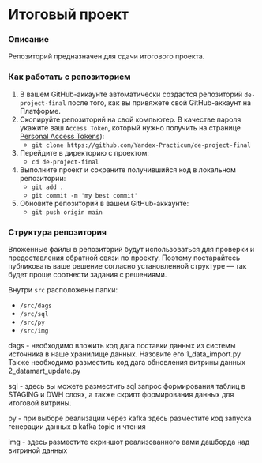 # Итоговый проект

### Описание
Репозиторий предназначен для сдачи итогового проекта.

### Как работать с репозиторием
1. В вашем GitHub-аккаунте автоматически создастся репозиторий `de-project-final` после того, как вы привяжете свой GitHub-аккаунт на Платформе.
2. Скопируйте репозиторий на свой компьютер. В качестве пароля укажите ваш `Access Token`, который нужно получить на странице [Personal Access Tokens](https://github.com/settings/tokens)):
	* `git clone https://github.com/Yandex-Practicum/de-project-final`
3. Перейдите в директорию с проектом: 
	* `cd de-project-final`
4. Выполните проект и сохраните получившийся код в локальном репозитории:
	* `git add .`
	* `git commit -m 'my best commit'`
5. Обновите репозиторий в вашем GitHub-аккаунте:
	* `git push origin main`

### Структура репозитория
Вложенные файлы в репозиторий будут использоваться для проверки и предоставления обратной связи по проекту. Поэтому постарайтесь публиковать ваше решение согласно установленной структуре — так будет проще соотнести задания с решениями.

Внутри `src` расположены папки:
- `/src/dags`
- `/src/sql`
- `/src/py`
- `/src/img`

dags - необходимо вложить код дага поставки данных из системы источника в наше хранилище данных. Назовите его 1_data_import.py
Также необходимо разместить код дага обновления витрины данных 2_datamart_update.py 

sql - здесь вы можете разместить sql запрос формирования таблиц в STAGING и DWH слоях, а также скрипт формирования данных для итоговой витрины.

py - при выборе реализации через kafka здесь разместите код запуска генерации данных в kafka topic и чтения

img - здесь разместите скриншот реализованного вами дашборда над витриной данных
